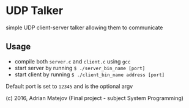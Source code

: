 UDP Talker
==========

simple UDP client-server talker allowing them to communicate

## Usage
* compile both `server.c` and `client.c` using `gcc`
* start server by running `$ ./server_bin_name [port]`
* start client by running `$ ./client_bin_name address [port]`

Default port is set to `12345` and is the optional argv

(c) 2016, Adrian Matejov (Final project - subject System Programming)
